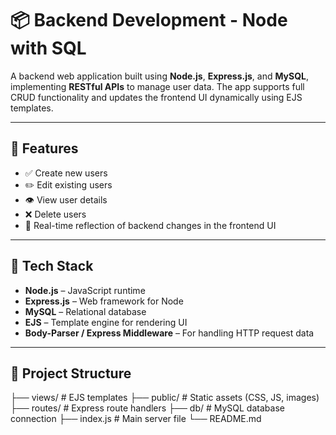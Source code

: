 # 📦 Backend Development - Node with SQL

A backend web application built using **Node.js**, **Express.js**, and **MySQL**, implementing **RESTful APIs** to manage user data. The app supports full CRUD functionality and updates the frontend UI dynamically using EJS templates.

---

## 🚀 Features

- ✅ Create new users  
- ✏️ Edit existing users  
- 👁️ View user details  
- ❌ Delete users  
- 🔁 Real-time reflection of backend changes in the frontend UI  

---

## 🧰 Tech Stack

- **Node.js** – JavaScript runtime
- **Express.js** – Web framework for Node
- **MySQL** – Relational database
- **EJS** – Template engine for rendering UI
- **Body-Parser / Express Middleware** – For handling HTTP request data

---

## 📁 Project Structure

├── views/ # EJS templates
├── public/ # Static assets (CSS, JS, images)
├── routes/ # Express route handlers
├── db/ # MySQL database connection
├── index.js # Main server file
└── README.md
